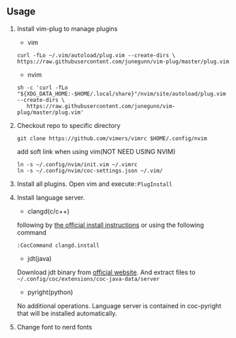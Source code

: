 ## Usage
1. Install vim-plug to manage plugins

	* vim
    ```shell
	curl -fLo ~/.vim/autoload/plug.vim --create-dirs \
    https://raw.githubusercontent.com/junegunn/vim-plug/master/plug.vim
	```
	* nvim
    ```shell
    sh -c 'curl -fLo "${XDG_DATA_HOME:-$HOME/.local/share}"/nvim/site/autoload/plug.vim --create-dirs \
       https://raw.githubusercontent.com/junegunn/vim-plug/master/plug.vim'
    ```
2. Checkout repo to specific directory

    ```shell
	git clone https://github.com/vimers/vimrc $HOME/.config/nvim
	```
    add soft link when using vim(NOT NEED USING NVIM)
    ```shell
    ln -s ~/.config/nvim/init.vim ~/.vimrc
    ln -s ~/.config/nvim/coc-settings.json ~/.vim/
    ```
3. Install all plugins. Open vim and execute`:PlugInstall`
4. Install language server.
    - clangd(c/c++)

	following by [the official install instructions](https://github.com/clangd/clangd/releases) or using the following command

	```vimscript
	:CocCommand clangd.install
	```
	- jdt(java)

	Download jdt binary from [official website](https://download.eclipse.org/jdtls/snapshots/?d).
	And extract files to `~/.config/coc/extensions/coc-java-data/server`

	- pyright(python)

	No additional operations. Language server is contained in coc-pyright that will be installed automatically.
5. Change font to nerd fonts
